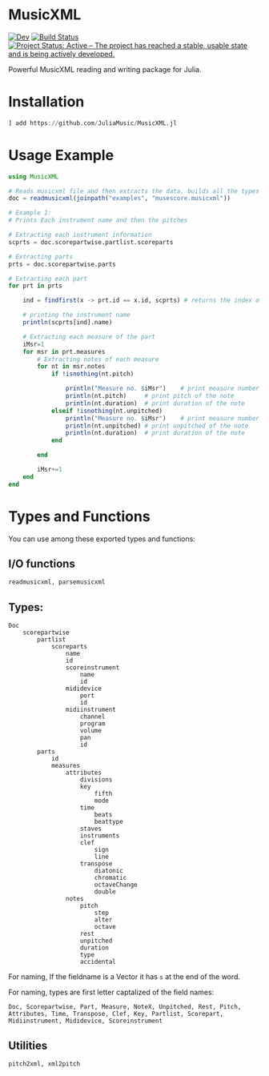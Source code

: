 # MusicXML

[![Dev](https://img.shields.io/badge/docs-dev-blue.svg)](https://JuliaMusic.github.io/MusicXML.jl/dev)
[![Build Status](https://travis-ci.com/JuliaMusic/MusicXML.jl.svg?branch=master)](https://travis-ci.com/JuliaMusic/MusicXML.jl)
[![Project Status: Active – The project has reached a stable, usable state and is being actively developed.](https://www.repostatus.org/badges/latest/active.svg)](https://www.repostatus.org/#active)

Powerful MusicXML reading and writing package for Julia.

# Installation
```julia
] add https://github.com/JuliaMusic/MusicXML.jl
```


# Usage Example
```julia
using MusicXML

# Reads musicxml file and then extracts the data, builds all the types and stores them in proper format.
doc = readmusicxml(joinpath("examples", "musescore.musicxml"))

# Example 1:
# Prints Each instrument name and then the pitches

# Extracting each instrument information
scprts = doc.scorepartwise.partlist.scoreparts

# Extracting parts
prts = doc.scorepartwise.parts

# Extracting each part
for prt in prts

    ind = findfirst(x -> prt.id == x.id, scprts) # returns the index of scorepart that matches the id of part

    # printing the instrument name
    println(scprts[ind].name)

    # Extracting each measure of the part
    iMsr=1
    for msr in prt.measures
        # Extracting notes of each measure
        for nt in msr.notes
            if !isnothing(nt.pitch)

                println("Measure no. $iMsr")    # print measure number
                println(nt.pitch)     # print pitch of the note
                println(nt.duration)  # print duration of the note
            elseif !isnothing(nt.unpitched)
                println("Measure no. $iMsr")    # print measure number
                println(nt.unpitched) # print unpitched of the note
                println(nt.duration)  # print duration of the note
            end

        end

        iMsr+=1
    end
end

```


# Types and Functions

You can use among these exported types and functions:

## I/O functions
```julia
readmusicxml, parsemusicxml
```

## Types:

```
Doc
	scorepartwise
		partlist
			scoreparts
				name
				id
				scoreinstrument
					name
					id
				mididevice
					port
					id
				midiinstrument
					channel
					program
					volume
					pan
					id
		parts
			id
			measures
				attributes
					divisions
					key
						fifth
						mode
					time
						beats
						beattype
					staves
					instruments
					clef
						sign
						line
					transpose
						diatonic
						chromatic
						octaveChange
						double
				notes
					pitch
						step
						alter
						octave
					rest
					unpitched
					duration
					type
					accidental
```

For naming, If the fieldname is a Vector it has `s` at the end of the word.

For naming, types are first letter captalized of the field names:
```
Doc, Scorepartwise, Part, Measure, NoteX, Unpitched, Rest, Pitch, Attributes, Time, Transpose, Clef, Key, Partlist, Scorepart, Midiinstrument, Mididevice, Scoreinstrument
```


## Utilities
```julia
pitch2xml, xml2pitch
```
